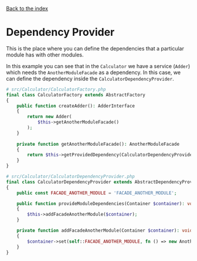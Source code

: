 [Back to the index](../documentation)

# Dependency Provider

This is the place where you can define the dependencies that a particular module has with other modules.

In this example you can see that in the `Calculator` we have a service (`Adder`) which needs the
`AnotherModuleFacade` as a dependency. In this case, we can define the dependency inside the
`CalculatorDependencyProvider`.

```php
# src/Calculator/CalculatorFactory.php
final class CalculatorFactory extends AbstractFactory
{
    public function createAdder(): AdderInterface
    {
        return new Adder(
            $this->getAnotherModuleFacade()
        );
    }
    
    private function getAnotherModuleFacade(): AnotherModuleFacade
    {
        return $this->getProvidedDependency(CalculatorDependencyProvider::FACADE_ANOTHER_MODULE);
    }
}
```

```php
# src/Calculator/CalculatorDependencyProvider.php
final class CalculatorDependencyProvider extends AbstractDependencyProvider
{
    public const FACADE_ANOTHER_MODULE = 'FACADE_ANOTHER_MODULE';

    public function provideModuleDependencies(Container $container): void
    {
        $this->addFacadeAnotherModule($container);
    }

    private function addFacadeAnotherModule(Container $container): void
    {
        $container->set(self::FACADE_ANOTHER_MODULE, fn () => new AnotherModuleFacade());
    }
}
```
